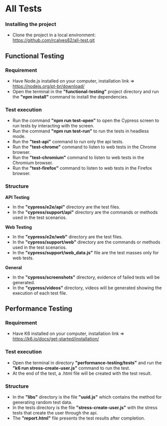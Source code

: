 # All Tests

### Installing the project
- Clone the project in a local environment: https://github.com/rcalves82/all-test.git

## Functional Testing

### Requirement 
- Have Node.js installed on your computer, installation link => https://nodejs.org/pt-br/download/
- Open the terminal in the **"functional-testing"** project directory and run the **"npm install"** command to install the dependencies.

### Test execution
- Run the command **"npm run test-open"** to open the Cypress screen to run tests by interacting with the screen.
- Run the command **"npm run test-run"** to run the tests in headless mode.
- Run the **"test-api"** command to run only the api tests.
- Run the **"test-chrome"** command to listen to web tests in the Chrome browser.
- Run the **"test-chromium"** command to listen to web tests in the Chromium browser.
- Run the **"test-firefox"** command to listen to web tests in the Firefox browser.

### Structure

**API Testing**
- In the **"cypress/e2e/api"** directory are the test files.
- In the **"cypress/support/api"** directory are the commands or methods used in the test scenarios.

**Web Testing**
- In the **"cypress/e2e/web"** directory are the test files.
- In the **"cypress/support/web"** directory are the commands or methods used in the test scenarios.
- In the **"cypress/support/web_data.js"** file are the test masses only for web tests.

**General**
- In the **"cypress/screenshots"** directory, evidence of failed tests will be generated.
- In the **"cypress/videos"** directory, videos will be generated showing the execution of each test file.

## Performance Testing

### Requirement 
- Have K6 installed on your computer, installation link => https://k6.io/docs/get-started/installation/

### Test execution

- Open the terminal in directory **"performance-testing/tests"** and run the **"k6 run stress-create-user.js"** command to run the test.
- At the end of the test, a .html file will be created with the test result.

### Structure
- In the **"libs"** directory is the file **"uuid.js"** which contains the method for generating random test data.
- In the tests directory is the file **"stress-create-user.js"** with the stress tests that create the user through the api.
- The **"report.html"** file presents the test results after completion.
